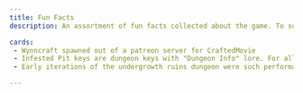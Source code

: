 ```yaml
---
title: Fun Facts
description: An assortment of fun facts collected about the game. To submit them, use wynnvets.org/submitFact

cards:
 - Wynncraft spawned out of a patreon server for CraftedMovie
 - Infested Pit keys are dungeon keys with "Dungeon Info" lore. For all other dungeon keys, this lore is gold.
 - Early iterations of the undergrowth ruins dungeon were such performance hits that many people were unable to clear them.

---
```

